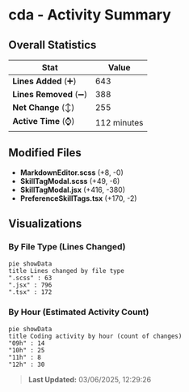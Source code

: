 # cda - Activity Summary 

## Overall Statistics

| Stat                   | Value                                                             |
| ---------------------- | ----------------------------------------------------------------- |
| **Lines Added** (➕)   | 643                                          |
| **Lines Removed** (➖) | 388                                        |
| **Net Change** (↕)    | 255                |
| **Active Time** (⌚)   | 112 minutes |


## Modified Files
- **MarkdownEditor.scss** (+8, -0)
- **SkillTagModal.scss** (+49, -6)
- **SkillTagModal.jsx** (+416, -380)
- **PreferenceSkillTags.tsx** (+170, -2)

## Visualizations

### By File Type (Lines Changed)

```mermaid
pie showData
title Lines changed by file type
".scss" : 63
".jsx" : 796
".tsx" : 172
```

### By Hour (Estimated Activity Count)

```mermaid
pie showData
title Coding activity by hour (count of changes)
"09h" : 14
"10h" : 25
"11h" : 8
"12h" : 30
```


> **Last Updated:** 03/06/2025, 12:29:26